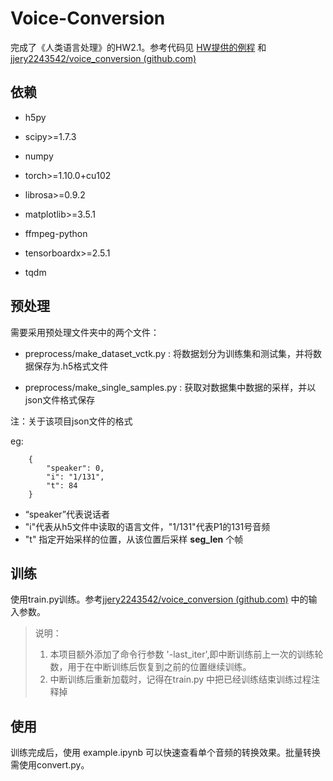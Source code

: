 # Voice-Conversion
完成了《人类语言处理》的HW2.1。参考代码见 [HW提供的例程](https://github.com/BogiHsu/Voice-Conversion) 和 [jjery2243542/voice_conversion (github.com)](https://github.com/jjery2243542/voice_conversion)

## 依赖
- h5py

-  scipy>=1.7.3

- numpy

- torch>=1.10.0+cu102

- librosa>=0.9.2

- matplotlib>=3.5.1

- ffmpeg-python

- tensorboardx>=2.5.1

- tqdm


## 预处理

需要采用预处理文件夹中的两个文件：

- preprocess/make_dataset_vctk.py : 将数据划分为训练集和测试集，并将数据保存为.h5格式文件

- preprocess/make_single_samples.py : 获取对数据集中数据的采样，并以json文件格式保存


注：关于该项目json文件的格式

eg:

```
    {
        "speaker": 0,
        "i": "1/131",
        "t": 84
    }
```

- “speaker”代表说话者
- "i"代表从h5文件中读取的语言文件，"1/131"代表P1的131号音频
- "t" 指定开始采样的位置，从该位置后采样 **seg_len** 个帧



## 训练

使用train.py训练。参考[jjery2243542/voice_conversion (github.com)](https://github.com/jjery2243542/voice_conversion) 中的输入参数。

> 说明：
>
> 1. 本项目额外添加了命令行参数 '-last_iter',即中断训练前上一次的训练轮数，用于在中断训练后恢复到之前的位置继续训练。
> 2. 中断训练后重新加载时，记得在train.py 中把已经训练结束训练过程注释掉



## 使用

训练完成后，使用 example.ipynb 可以快速查看单个音频的转换效果。批量转换需使用convert.py。


